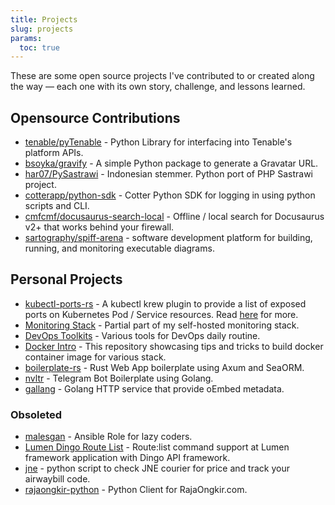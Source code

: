 ```yaml
---
title: Projects
slug: projects
params:
  toc: true
---
```



These are some open source projects I've contributed to or created along the way — each one with its own story, challenge, and lessons learned.

## Opensource Contributions

- [tenable/pyTenable](https://github.com/tenable/pyTenable) - Python Library for interfacing into Tenable's platform APIs.
- [bsoyka/gravify](https://github.com/bsoyka/gravify) - A simple Python package to generate a Gravatar URL.
- [har07/PySastrawi](https://github.com/har07/PySastrawi) - Indonesian stemmer. Python port of PHP Sastrawi project.
- [cotterapp/python-sdk](https://github.com/cotterapp/python-sdk) - Cotter Python SDK for logging in using python scripts and CLI.
- [cmfcmf/docusaurus-search-local](https://github.com/cmfcmf/docusaurus-search-local) - Offline / local search for Docusaurus v2+ that works behind your firewall.
- [sartography/spiff-arena](https://github.com/sartography/spiff-arena) - software development platform for building, running, and monitoring executable diagrams.

## Personal Projects

- [kubectl-ports-rs](https://github.com/widnyana/kubectl-ports-rs) - A kubectl krew plugin to provide a list of exposed ports on Kubernetes Pod / Service resources. Read [here](/posts/kubectl-ports-introduction/) for more.
- [Monitoring Stack](https://github.com/widnyana/monitoring-stack) - Partial part of my self-hosted monitoring stack.
- [DevOps Toolkits](https://github.com/widnyana/devop-toolkit) - Various tools for DevOps daily routine.
- [Docker Intro](https://github.com/widnyana/docker-intro) - This repository showcasing tips and tricks to build docker container image for various stack.
- [boilerplate-rs](https://github.com/widnyana/boilerplate-rs) -  Rust Web App boilerplate using Axum and SeaORM.
- [nvltr](https://github.com/widnyana/nvltr) -  Telegram Bot Boilerplate using Golang.
- [gallang](https://github.com/widnyana/gallang) - Golang HTTP service that provide oEmbed metadata.

### Obsoleted

- [malesgan](https://github.com/widnyana/malesgan) - Ansible Role for lazy coders.
- [Lumen Dingo Route List](https://github.com/widnyana/lumen-dingo-route-list) -  Route:list command support at Lumen framework application with Dingo API framework.
- [jne](https://github.com/widnyana/jne) - python script to check JNE courier for price and track your airwaybill code.
- [rajaongkir-python](https://github.com/redite/rajaongkir-python) - Python Client for RajaOngkir.com.
